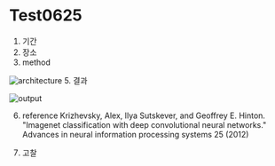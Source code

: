 # Test0625
 
1. 기간
2. 장소
3. method

![architecture](https://github.com/ulantj/Test0625/assets/161268789/16d22155-7b62-4a51-9218-5ed2aa47c4ec)
5. 결과

![output](https://github.com/ulantj/Test0625/assets/161268789/1fdbd71f-40ad-421b-b915-03ee3cbb436f)

6. reference
Krizhevsky, Alex, Ilya Sutskever, and Geoffrey E. Hinton. "Imagenet classification with deep convolutional neural networks."
Advances in neural information processing systems 25 (2012)

8. 고찰

